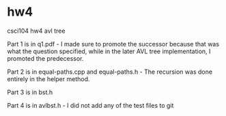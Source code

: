 # hw4
csci104 hw4 avl tree

Part 1 is in q1.pdf - I made sure to promote the successor because that was what the question specified, 
                      while in the later AVL tree implementation, I promoted the predecessor.
                      
Part 2 is in equal-paths.cpp and equal-paths.h - The recursion was done entirely in the helper method.

Part 3 is in bst.h

Part 4 is in avlbst.h - I did not add any of the test files to git
